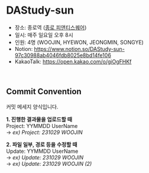 # DAStudy-sun
- 장소: 종로역 (<a href='https://naver.me/FQIGEpbk'>종로 피앤티스퀘어</a>)
- 일시: 매주 일요일 오후 8시
- 인원: 4명 (WOOJIN, HYEWON, JEONGMIN, SONGYE)
- Notion: https://www.notion.so/DAStudy-sun-97c30988ab4046fdb8025e8bd14fe106
- KakaoTalk: https://open.kakao.com/o/giOgFHKf

<br>

## Commit Convention
커밋 메세지 양식입니다.

<b>1. 진행한 결과물을 업로드할 때</b><br>
Project: YYMMDD UserName<br>
→ <i>ex) Project: 231029 WOOJIN</i>

<b>2. 파일 일부, 경로 등을 수정할 때</b><br>
Update: YYMMDD UserName<br>
→ <i>ex) Update: 231029 WOOJIN</i><br>
→ <i>ex) Update: 231029 WOOJIN (2)</i><br>
